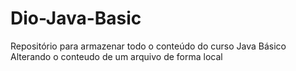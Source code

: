 # Dio-Java-Basic
Repositório para armazenar todo o conteúdo do curso Java Básico 
Alterando o conteudo de um arquivo de forma local
